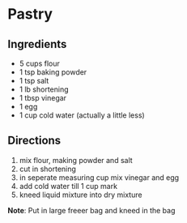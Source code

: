 # Pastry

## Ingredients
 * 5 cups flour
 * 1 tsp baking powder
 * 1 tsp salt
 * 1 lb shortening
 * 1 tbsp vinegar
 * 1 egg
 * 1 cup cold water (actually a little less)

## Directions
1. mix flour, making powder and salt
2. cut in shortening
3. in seperate measuring cup mix vinegar and egg
4. add cold water till 1 cup mark
5. kneed liquid mixture into dry mixture

**Note**: Put in large freeer bag and kneed in the bag
